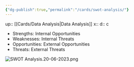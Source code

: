 ```yaml
---
{"dg-publish":true,"permalink":"/cards/swot-analysis/"}
---
```


up:: [[Cards/Data Analysis\|Data Analysis]] 
x:: 
d:: c

- Strengths: Internal Opportunities  
- Weaknesses: Internal Threats
- Opportunities: External Opportunities 
- Threats: External Threats 

![SWOT Analysis.20-06-2023.png](/img/user/Extras/Images/SWOT%20Analysis.20-06-2023.png)